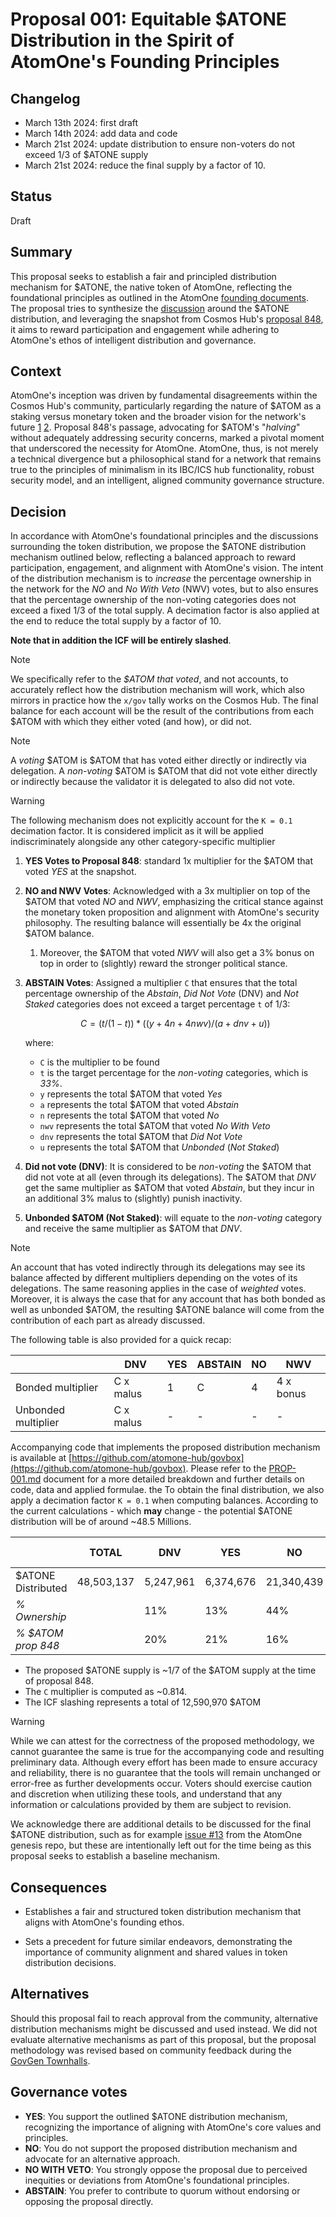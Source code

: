 # Proposal 001: Equitable $ATONE Distribution in the Spirit of AtomOne's Founding Principles

## Changelog

* March 13th 2024: first draft
* March 14th 2024: add data and code
* March 21st 2024: update distribution to ensure non-voters do not exceed 1/3 of $ATONE supply
* March 21st 2024: reduce the final supply by a factor of 10.

## Status

Draft

## Summary

This proposal seeks to establish a fair and principled distribution mechanism for
$ATONE, the native token of  AtomOne, reflecting the foundational principles as
outlined in the AtomOne [founding documents](https://github.com/atomone-hub/genesis).
The proposal tries to synthesize the [discussion](https://github.com/atomone-hub/genesis/issues/12)
around the $ATONE distribution, and leveraging the snapshot from Cosmos Hub's
[proposal 848](https://www.mintscan.io/cosmos/proposals/848), it aims to reward
participation and engagement while adhering to AtomOne's ethos of intelligent
distribution and governance.

## Context

AtomOne's inception was driven by fundamental disagreements within the Cosmos
Hub's community, particularly regarding the nature of $ATOM as a staking versus
monetary token and the broader vision for the network's future
[1](https://github.com/atomone-hub/genesis/blob/main/README.md)
[2](https://github.com/atomone-hub/genesis/blob/main/STAKING_VS_MONEY.md).
Proposal 848's passage, advocating for $ATOM's "*halving*" without adequately
addressing security concerns, marked a pivotal moment that underscored the
necessity for AtomOne. AtomOne, thus, is not merely a technical divergence but
a philosophical stand for a network that remains true to the principles of
minimalism in its IBC/ICS hub functionality, robust security model, and an
intelligent, aligned community governance structure.

## Decision

In accordance with AtomOne's foundational principles and the discussions
surrounding the token distribution, we propose the $ATONE distribution mechanism
outlined below, reflecting a balanced approach to reward participation,
engagement, and alignment with AtomOne's vision. The intent of the distribution
mechanism is to *increase* the percentage ownership in the network for the *NO*
and *No With Veto* (NWV) votes, but to also ensures that the percentage 
ownership of the non-voting categories does not exceed a fixed 1/3 of the total
supply. A decimation factor is also applied at the end to reduce the total
supply by a factor of 10.

**Note that in addition the ICF will be entirely slashed**.

> [!NOTE]
> We specifically refer to the *$ATOM that voted*, and not accounts, to 
> accurately reflect how the distribution mechanism will work, which also
> mirrors in practice how the `x/gov` tally works on the Cosmos Hub.
> The final balance for each account will be the result of the contributions
> from each $ATOM with which they either voted (and how), or did not.

> [!NOTE]
> A *voting* $ATOM is $ATOM that has voted either directly or indirectly via 
> delegation.
> A *non-voting* $ATOM is $ATOM that did not vote either directly or indirectly
> because the validator it is delegated to also did not vote.

> [!WARNING]
> The following mechanism does not explicitly account for the `K = 0.1`
> decimation factor. It is considered implicit as it will be applied
> indiscriminately alongside any other category-specific multiplier

1. **YES Votes to Proposal 848**: standard 1x multiplier for the $ATOM that
   voted *YES* at the snapshot.

2. **NO and NWV Votes**: Acknowledged with a 3x multiplier on top of the $ATOM
   that voted *NO* and *NWV*, emphasizing the critical stance against the
   monetary token proposition and alignment with AtomOne's security philosophy.
   The resulting balance will essentially be 4x the original $ATOM balance.

   1. Moreover, the $ATOM that voted *NWV* will also get a 3% bonus on top in
   order to (slightly) reward the stronger political stance.

3. **ABSTAIN Votes**: Assigned a multiplier `C` that ensures that the total
   percentage ownership of the *Abstain*, *Did Not Vote* (DNV) and *Not Staked*
   categories does not exceed a target percentage `t` of 1/3:
   ```math
   C = (t / (1 - t)) * ((y + 4n + 4nwv) / (a + dnv + u))
   ```
   where:
   - `C` is the multiplier to be found
   - `t` is the target percentage for the *non-voting* categories, which is *33%*.
   - `y` represents the total $ATOM that voted *Yes*
   - `a` represents the total $ATOM that voted *Abstain*
   - `n` represents the total $ATOM that voted *No*
   - `nwv` represents the total $ATOM that voted *No With Veto*
   - `dnv` represents the total $ATOM that *Did Not Vote*
   - `u` represents the total $ATOM that *Unbonded* (*Not Staked*)

4. **Did not vote (DNV)**: It is considered to be *non-voting* the $ATOM that
   did not vote at all (even through its delegations). The $ATOM that *DNV* get
   the same multiplier as $ATOM that voted *Abstain*, but they incur in an
   additional 3% malus to (slightly) punish inactivity.

5. **Unbonded $ATOM (Not Staked)**: will equate to the *non-voting* category and
   receive the same multiplier as $ATOM that *DNV*.

> [!NOTE]
> An account that has voted indirectly through its delegations may see its
> balance affected by different multipliers depending on the votes of its
> delegations.
> The same reasoning applies in the case of *weighted* votes.
> Moreover, it is always the case that for any account that has both bonded as
> well as unbonded $ATOM, the resulting $ATONE balance will come from the
> contribution of each part as already discussed.

The following table is also provided for a quick recap:

|                     |  DNV      | YES | ABSTAIN | NO |    NWV    |
|---------------------|-----------|-----|---------|----|-----------|
| Bonded multiplier   | C x malus |  1  |    C    | 4  | 4 x bonus |
| Unbonded multiplier | C x malus |  -  |    -    | -  |     -     |

Accompanying code that implements the proposed distribution mechanism is
available at [https://github.com/atomone-hub/govbox](https://github.com/atomone-hub/govbox). Please refer to the 
[PROP-001.md](https://github.com/atomone-hub/govbox/blob/master/PROP-001.md)
document for a more detailed breakdown and further details on code, data and
applied formulae.
the
To obtain the final distribution, we also apply a decimation factor `K = 0.1`
when computing balances.
According to the current calculations - which **may** change - the potential
$ATONE distribution will be of around ~48.5 Millions.

|                    |   TOTAL    |      DNV     |    YES    |     NO     |    NWV     |  ABSTAIN  | NOT STAKED |
|--------------------|------------|--------------|-----------|------------|------------|-----------|------------|
| $ATONE Distributed | 48,503,137 |    5,247,961 | 6,374,676 | 21,340,439 |  4,791,114 | 2,849,864 |  7,899,084 |
| *% Ownership*      |            | 11%          | 13%       | 44%        | 10%        | 6%        | 16%        |
| *% $ATOM prop 848* |            | 20%          | 21%       | 16%        | 3%         | 10%       | 30%        |

- The proposed $ATONE supply is ~1/7 of the $ATOM supply at the time of proposal 848.
- The `C` multiplier is computed as ~0.814.
- The ICF slashing represents a total of 12,590,970 $ATOM

> [!WARNING]
> While we can attest for the correctness of the proposed methodology, we
> cannot guarantee the same is true for the accompanying code and resulting 
> preliminary data. Although every effort has been made to ensure accuracy and
> reliability, there is no guarantee that the tools will remain unchanged or
> error-free as further developments occur. Voters should exercise caution and
> discretion when utilizing these tools, and understand that any information or
> calculations provided by them are subject to revision.

We acknowledge there are additional details to be discussed for the final $ATONE
distribution, such as for example [issue #13](https://github.com/atomone-hub/genesis/issues/13)
from the AtomOne genesis repo, but these are intentionally left out for the time
being as this proposal seeks to establish a baseline mechanism.

## Consequences

* Establishes a fair and structured token distribution mechanism that aligns 
  with AtomOne's founding ethos.

* Sets a precedent for future similar endeavors, demonstrating the importance 
  of community alignment and shared values in token distribution decisions.

## Alternatives

Should this proposal fail to reach approval from the community, alternative
distribution mechanisms might be discussed and used instead. We did not evaluate
alternative mechanisms as part of this proposal, but the proposal methodology
was revised based on community feedback during the
[GovGen Townhalls](https://github.com/atomone-hub/genesis/tree/main/GovGen_Townhalls).

## Governance votes

* **YES**: You support the outlined $ATONE distribution mechanism, recognizing
           the importance of aligning with AtomOne's core values and principles.
* **NO**: You do not support the proposed distribution mechanism and advocate for
          an alternative approach.
* **NO WITH VETO**: You strongly oppose the proposal due to perceived inequities
                    or deviations from AtomOne's foundational principles.
* **ABSTAIN**: You prefer to contribute to quorum without endorsing or opposing
  the proposal directly.
